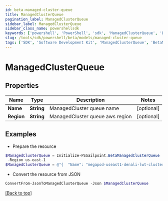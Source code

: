 ```yaml
---
id: beta-managed-cluster-queue
title: ManagedClusterQueue
pagination_label: ManagedClusterQueue
sidebar_label: ManagedClusterQueue
sidebar_class_name: powershellsdk
keywords: ['powershell', 'PowerShell', 'sdk', 'ManagedClusterQueue', 'BetaManagedClusterQueue'] 
slug: /tools/sdk/powershell/beta/models/managed-cluster-queue
tags: ['SDK', 'Software Development Kit', 'ManagedClusterQueue', 'BetaManagedClusterQueue']
---
```



# ManagedClusterQueue

## Properties

Name | Type | Description | Notes
------------ | ------------- | ------------- | -------------
**Name** | **String** | ManagedCluster queue name | [optional] 
**Region** | **String** | ManagedCluster queue aws region | [optional] 

## Examples

- Prepare the resource
```powershell
$ManagedClusterQueue = Initialize-PSSailpoint.BetaManagedClusterQueue  -Name megapod-useast1-denali-lwt-cluster-1533 `
 -Region us-east-1
$ManagedClusterQueue = @"{  "Name": "megapod-useast1-denali-lwt-cluster-1533", "Region": "us-east-1" }"@
```

- Convert the resource from JSON
```powershell
ConvertFrom-JsonToManagedClusterQueue -Json $ManagedClusterQueue
```


[[Back to top]](#) 

